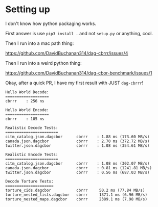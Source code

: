 # Setting up

I don't know how python packaging works.

First answer is use `pip3 install .` and not `setup.py` or anything, cool.

Then I run into a mac path thing:

https://github.com/DavidBuchanan314/dag-cbrrr/issues/4

Then I run into a weird python thing:

https://github.com/DavidBuchanan314/dag-cbor-benchmark/issues/1

Okay, after a quick PR, I have my first result with JUST `dag-cbrrr`!

```
Hello World Decode:
===================
cbrrr    : 256 ns

Hello World Encode:
===================
cbrrr    : 185 ns

Realistic Decode Tests:
=======================
citm_catalog.json.dagcbor      cbrrr    : 1.88 ms (173.60 MB/s)
canada.json.dagcbor            cbrrr    : 2.70 ms (372.72 MB/s)
twitter.json.dagcbor           cbrrr    : 1.08 ms (354.61 MB/s)

Realistic Encode Tests:
=======================
citm_catalog.json.dagcbor      cbrrr    : 1.08 ms (302.07 MB/s)
canada.json.dagcbor            cbrrr    : 0.81 ms (1241.81 MB/s)
twitter.json.dagcbor           cbrrr    : 0.56 ms (687.03 MB/s)

Decode Torture Tests:
=====================
torture_cids.dagcbor           cbrrr     50.2 ms (77.84 MB/s)
torture_nested_lists.dagcbor   cbrrr     1371.1 ms (6.96 MB/s)
torture_nested_maps.dagcbor    cbrrr     2389.1 ms (7.98 MB/s)
```
